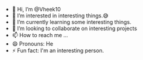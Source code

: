 - 👋 Hi, I’m @Vheek10
- 👀 I’m interested in interesting things.😅
- 🌱 I’m currently learning some interesting things.
- 💞️ I’m looking to collaborate on interesting projects 
- 📫 How to reach me ...
- 😄 Pronouns: He
- ⚡ Fun fact: I'm an interesting person.

<!---
Vheek10/Vheek10 is a ✨ special ✨ repository because its `README.md` (this file) appears on your GitHub profile.
You can click the Preview link to take a look at your changes.
--->

